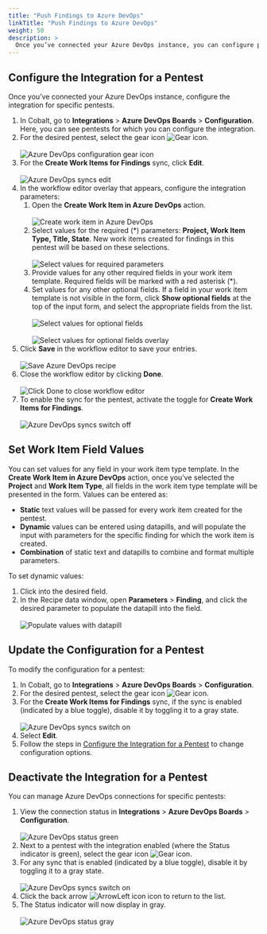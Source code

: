 ```yaml
---
title: "Push Findings to Azure DevOps"
linkTitle: "Push Findings to Azure DevOps"
weight: 50
description: >
  Once you’ve connected your Azure DevOps instance, you can configure pentests to push findings to an ADO Team Project.
---
```


## Configure the Integration for a Pentest

Once you’ve connected your Azure DevOps instance, configure the integration for specific pentests.

1. In Cobalt, go to **Integrations** > **Azure DevOps Boards** > **Configuration**. Here, you can see pentests for which you can configure the integration.
2. For the desired pentest, select the gear icon ![Gear icon](/icons/Gear.png "Gear icon").<br><br>
    ![Azure DevOps configuration gear icon](/integrations/ADO-integration-configuration-status-gear-icon.png "Azure DevOps configuration gear icon")
3. For the **Create Work Items for Findings** sync, click **Edit**.<br><br>
    ![Azure DevOps syncs edit](/integrations/ADO-integration-syncs-edit-button.png "Azure DevOps syncs edit")
4. In the workflow editor overlay that appears, configure the integration parameters:
   1. Open the **Create Work Item in Azure DevOps** action.<br><br>
    ![Create work item in Azure DevOps](/integrations/ADO-documentation-configuration-embed-create-work-item.png "Create work item in Azure DevOps")
    2. Select values for the required (*) parameters: **Project, Work Item Type, Title, State**. New work items created for findings in this pentest will be based on these selections.<br><br>
    ![Select values for required parameters](/integrations/ADO-documentation-required-parameters.png "Select values for required parameters")
    3. Provide values for any other required fields in your work item template. Required fields will be marked with a red asterisk (*).
    4. Set values for any other optional fields. If a field in your work item template is not visible in the form, click **Show optional fields** at the top of the input form, and select the appropriate fields from the list.<br><br>
    ![Select values for optional fields](/integrations/ADO-documentation-configuration-embed-optional-fields.png "Select values for optional fields")<br><br>
    ![Select values for optional fields overlay](/integrations/ADO-documentation-configuration-embed-optional-fields-overlay.png "Select values for optional fields overlay")
6. Click **Save** in the workflow editor to save your entries.<br><br>
    ![Save Azure DevOps recipe](/integrations/ADO-documentation-configuration-embed-click-save.png "Save Azure DevOps recipe")
7. Close the workflow editor by clicking **Done**.<br><br>
    ![Click Done to close workflow editor](/integrations/ADO-documentation-configuration-embed-click-done.png "Click Done to close workflow editor")
8. To enable the sync for the pentest, activate the toggle for **Create Work Items for Findings**.<br><br>
    ![Azure DevOps syncs switch off](/integrations/ADO-integration-syncs-switch-off.png "Azure DevOps syncs switch off")

## Set Work Item Field Values

You can set values for any field in your work item type template. In the **Create Work Item in Azure DevOps** action, once you’ve selected the **Project** and **Work Item Type**, all fields in the work item type template will be presented in the form. Values can be entered as:
- **Static** text values will be passed for every work item created for the pentest.
- **Dynamic** values can be entered using datapills, and will populate the input with parameters for the specific finding for which the work item is created.  
- **Combination** of static text and datapills to combine and format multiple parameters.

To set dynamic values:
1. Click into the desired field.
2. In the Recipe data window, open **Parameters** > **Finding**, and click the desired parameter to populate the datapill into the field.<br><br>
    ![Populate values with datapill](/integrations/ADO-documentation-configuration-embed-datapill.png "Populate values with datapill")

## Update the Configuration for a Pentest

To modify the configuration for a pentest: 

1. In Cobalt, go to **Integrations** > **Azure DevOps Boards** > **Configuration**. 
2. For the desired pentest, select the gear icon ![Gear icon](/icons/Gear.png "Gear icon").
3. For the **Create Work Items for Findings** sync, if the sync is enabled (indicated by a blue toggle), disable it by toggling it to a gray state.<br><br>
    ![Azure DevOps syncs switch on](/integrations/ADO-integration-syncs-switch-on.png "Azure DevOps syncs switch on")
4. Select **Edit**.
5. Follow the steps in [Configure the Integration for a Pentest](/integrations/azure-devops/push-findings/#configure-the-integration-for-a-pentest) to change configuration options.

## Deactivate the Integration for a Pentest

You can manage Azure DevOps connections for specific pentests:
1. View the connection status in **Integrations** > **Azure DevOps Boards** > **Configuration**.<br><br>
    ![Azure DevOps status green](/integrations/ADO-integration-configuration-status-green.png "Azure DevOps status green")
2. Next to a pentest with the integration enabled (where the Status indicator is green), select the gear icon ![Gear icon](/icons/Gear.png "Gear icon").
3. For any sync that is enabled (indicated by a blue toggle), disable it by toggling it to a gray state.<br><br>
![Azure DevOps syncs switch on](/integrations/ADO-integration-syncs-switch-on.png "Azure DevOps syncs switch on")
4. Click the back arrow ![ArrowLeft icon](/icons/ArrowLeft.png "ArrowLeft icon") icon to return to the list.
5. The Status indicator will now display in gray.<br><br>
![Azure DevOps status gray](/integrations/ADO-integration-configuration-status-grey.png "Azure DevOps status gray")
